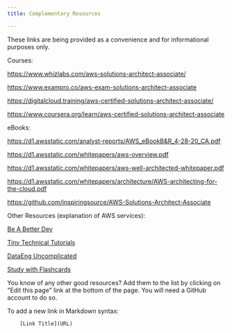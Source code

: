 ```yaml
---
title: Complementary Resources

---
```

These links are being provided as a convenience and for informational purposes only.


Courses:

https://www.whizlabs.com/aws-solutions-architect-associate/

https://www.exampro.co/aws-exam-solutions-architect-associate

https://digitalcloud.training/aws-certified-solutions-architect-associate/

https://www.coursera.org/learn/aws-certified-solutions-architect-associate


eBooks:

https://d1.awsstatic.com/analyst-reports/AWS_eBookB&R_4-28-20_CA.pdf

https://d1.awsstatic.com/whitepapers/aws-overview.pdf

https://d1.awsstatic.com/whitepapers/aws-well-architected-whitepaper.pdf

https://d1.awsstatic.com/whitepapers/architecture/AWS-architecting-for-the-cloud.pdf

https://github.com/inspiringsource/AWS-Solutions-Architect-Associate

Other Resources (explanation of AWS services):

[Be A Better Dev](https://www.youtube.com/@BeABetterDev)

[Tiny Technical Tutorials](https://www.youtube.com/playlist?list=PLwyXYwu8kL0wg9R_VMeXy0JiK5_c70IrV)

[DataEng Uncomplicated](https://www.youtube.com/@DataEngUncomplicated/videos)

[Study with Flashcards](https://app.studysmarter.de/studysets/10764415?ref=De9XSq6p0Sv0feKLejyFXJISMZSQkuw9)


You know of any other good resources? Add them to the list by clicking on "Edit this page" link at the bottom of the page. You will need a GitHub account to do so.

To add a new link in Markdown syntax:
    
```
    [Link Title](URL)
```